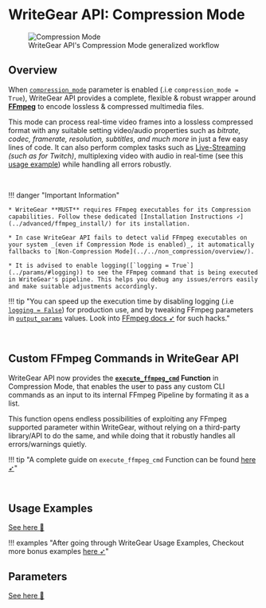 <!--
===============================================
vidgear library source-code is deployed under the Apache 2.0 License:

Copyright (c) 2019 Abhishek Thakur(@abhiTronix) <abhi.una12@gmail.com>

Licensed under the Apache License, Version 2.0 (the "License");
you may not use this file except in compliance with the License.
You may obtain a copy of the License at

   http://www.apache.org/licenses/LICENSE-2.0

Unless required by applicable law or agreed to in writing, software
distributed under the License is distributed on an "AS IS" BASIS,
WITHOUT WARRANTIES OR CONDITIONS OF ANY KIND, either express or implied.
See the License for the specific language governing permissions and
limitations under the License.
===============================================
-->

# WriteGear API: Compression Mode

<figure>
  <img src="../../../../assets/images/writegear_cm.png" loading="lazy" alt="Compression Mode" class="center-small shadow"/>
  <figcaption>WriteGear API's Compression Mode generalized workflow</figcaption>
</figure>

## Overview

When [`compression_mode`](../params/#compression_mode) parameter is enabled (.i.e `compression_mode = True`), WriteGear API provides a complete, flexible & robust wrapper around [**FFmpeg**](https://ffmpeg.org/) to encode lossless & compressed multimedia files.

This mode can process real-time video frames into a lossless compressed format with any suitable setting video/audio properties such as _bitrate, codec, framerate, resolution, subtitles, and much more_ in just a few easy lines of code. It can also perform complex tasks such as [Live-Streaming](../usage/#using-compression-mode-for-streaming-urls) _(such as for Twitch)_, multiplexing video with audio in real-time (see this [usage example](../usage/#using-compression-mode-with-live-audio-input)) while handling all errors robustly.


&nbsp; 


!!! danger "Important Information"

	* WriteGear **MUST** requires FFmpeg executables for its Compression capabilities. Follow these dedicated [Installation Instructions ➶](../advanced/ffmpeg_install/) for its installation.

	* In case WriteGear API fails to detect valid FFmpeg executables on your system _(even if Compression Mode is enabled)_, it automatically fallbacks to [Non-Compression Mode](../../non_compression/overview/).

	* It is advised to enable logging([`logging = True`](../params/#logging)) to see the FFmpeg command that is being executed in WriteGear's pipeline. This helps you debug any issues/errors easily and make suitable adjustments accordingly. 


!!! tip "You can speed up the execution time by disabling logging (.i.e [`logging = False`](../params/#logging)) for production use, and by tweaking FFmpeg parameters in [`output_params`](../params/#output_params) values. Look into [FFmpeg docs ➶](https://ffmpeg.org/documentation.html) for such hacks."


&nbsp;


## Custom FFmpeg Commands in WriteGear API

WriteGear API now provides the **[`execute_ffmpeg_cmd`](../../../../bonus/reference/writegear/#vidgear.gears.writegear.WriteGear.execute_ffmpeg_cmd) Function** in Compression Mode, that enables the user to pass any custom CLI commands as an input to its internal FFmpeg Pipeline by formating it as a list. 

This function opens endless possibilities of exploiting any FFmpeg supported parameter within WriteGear, without relying on a third-party library/API to do the same, and while doing that it robustly handles all errors/warnings quietly.

!!! tip "A complete guide on `execute_ffmpeg_cmd` Function can be found [here ➶](../advanced/cciw/)"


&nbsp;

## Usage Examples

<div>
<a href="../usage/">See here 🚀</a>
</div>

!!! examples "After going through WriteGear Usage Examples, Checkout more bonus examples [here ➶](../../../help/writegear_ex/)"


## Parameters

<div>
<a href="../params/">See here 🚀</a>
</div>

&thinsp; 